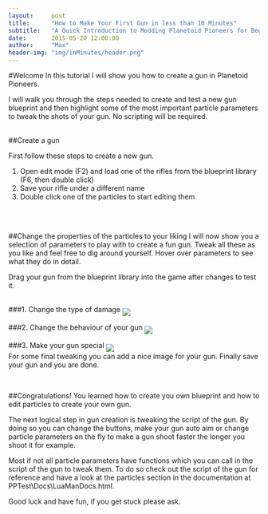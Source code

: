 ```yaml
---
layout:     post
title:      "How to Make Your First Gun in less than 10 Minutes"
subtitle:   "A Quick Introduction to Modding Planetoid Pioneers for Beginners"
date:       2015-05-20 12:00:00
author:     "Max"
header-img: "img/inMinutes/header.png"
---
```



#Welcome
In this tutorial I will show you how to create a gun in Planetoid Pioneers.

I will walk you through the steps needed to create and test a new gun blueprint and then highlight some of the most important particle parameters to tweak the shots of your gun. No scripting will be required.
<br>
<br>

<!--
#Creating the gun
First we will create the blueprint for your new gun. That means we will choose a picture and a name and then see how to test the gun.
<br>
<br>

###1. Load a rifle from the game
<img src="{{ site.baseurl }}/img/inMinutes/1.png" align = "middle">
<br>
Enter edit mode with F2.
<br>
<br>

###2. Change the look of your gun
<img src="{{ site.baseurl }}/img/inMinutes/changeTex.png" align = "middle">
<br>
The image has to be in a horizontal position like the original image of the gun.
<br>
<br>

###3. Save your rifle under a different name
<img src="{{ site.baseurl }}/img/inMinutes/2.png" align = "middle">
<br>
Make sure the new name starts with "Tool".
<br>

###4. Test your gun
<img src="{{ site.baseurl }}/img/inMinutes/drag2.png" align = "middle">
<br>
Just drag and drop. Repeat this step whenever you change something.
<br>

###5. Choose your bullets to edit
<img src="{{ site.baseurl }}/img/inMinutes/3.png" align = "middle">
<br>

###6. Live preview your changes
<img src="{{ site.baseurl }}/img/inMinutes/4.png" align = "middle">
<br>


<br>
-->

##Create a gun
<img src="{{ site.baseurl }}/img/inMinutes/newBP.PNG" height="0" width="160"  align="right">

First follow these steps to create a new gun.
<br>

<ol>
   <li>Open edit mode (F2) and load one of the rifles from the blueprint library (F6, then double click)</li>
   <li>Save your rifle under a different name</li>
   <li>Double click one of the particles to start editing them</li>
</ol>

<br>
<br>

##Change the properties of the particles to your liking
I will now show you a selection of parameters to play with to create a fun gun. Tweak all these as you like and feel free to dig around yourself. Hover over parameters to see what they do in detail.

Drag your gun from the blueprint library into the game after changes to test it.
<br>
<br>

###1. Change the type of damage
<img src="{{ site.baseurl }}/img/inMinutes/5c.png" align = "middle">
<br>

<!--
###2. Change look of the shots
<img src="{{ site.baseurl }}/img/inMinutes/7.png" align = "middle">
<br>
-->

###2. Change the behaviour of your gun
<img src="{{ site.baseurl }}/img/inMinutes/6c.png" align = "middle">
<br>

###3. Make your gun special
<img src="{{ site.baseurl }}/img/inMinutes/8c.png" align = "middle">
<br>
For some final tweaking you can add a nice image for your gun.
Finally save your gun and you are done.


<br>

##Congratulations!
You learned how to create you own blueprint and how to edit particles to create your own gun.

The next logical step in gun creation is tweaking the script of the gun. By doing so you can change the buttons, make your gun auto aim or change particle parameters on the fly to make a gun shoot faster the longer you shoot it for example.

Most if not all particle parameters have functions which you can call in the script of the gun to tweak them. To do so check out the script of the gun for reference and have a look at the particles section in the documentation at PPTest\Docs\LuaManDocs.html.

Good luck and have fun, if you get stuck please ask.
